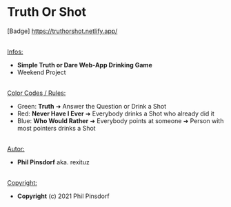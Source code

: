 # Truth Or Shot

[Badge] https://truthorshot.netlify.app/

\
<u>Infos:</u>

- <b>Simple Truth or Dare Web-App Drinking Game</b>
- Weekend Project

\
<u>Color Codes / Rules:</u>

- Green: <b>Truth</b> &#10140; Answer the Question or Drink a Shot
- Red: <b>Never Have I Ever</b> &#10140; Everybody drinks a Shot who already did it
- Blue: <b>Who Would Rather</b> &#10140; Everybody points at someone &#10140; Person with most pointers drinks a Shot

\
<u>Autor:</u>

- <b>Phil Pinsdorf</b> aka. rexituz

\
<u>Copyright:</u>

- <b>Copyright</b> (c) 2021 Phil Pinsdorf
